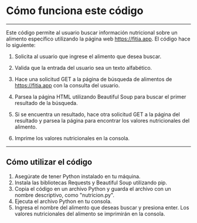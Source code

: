 # Cómo funciona este código
---

Este código permite al usuario buscar información nutricional sobre un alimento específico utilizando la página web https://fitia.app. El código hace lo siguiente:

1. Solicita al usuario que ingrese el alimento que desea buscar.

2. Valida que la entrada del usuario sea un texto alfabético.

3. Hace una solicitud GET a la página de búsqueda de alimentos de https://fitia.app con la consulta del usuario.

4. Parsea la página HTML utilizando Beautiful Soup para buscar el primer resultado de la búsqueda.

5. Si se encuentra un resultado, hace otra solicitud GET a la página del resultado y parsea la página para encontrar los valores nutricionales del alimento.

6. Imprime los valores nutricionales en la consola.

---
## Cómo utilizar el código

1. Asegúrate de tener Python instalado en tu máquina.
2. Instala las bibliotecas Requests y Beautiful Soup utilizando pip.
3. Copia el código en un archivo Python y guarda el archivo con un nombre descriptivo, como "nutricion.py".
4. Ejecuta el archivo Python en tu consola.
5. Ingresa el nombre del alimento que deseas buscar y presiona enter.
Los valores nutricionales del alimento se imprimirán en la consola.